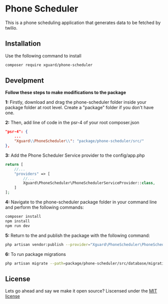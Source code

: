# Phone Scheduler

This is a phone scheduling application that generates data to be fetched by twilio. 

## Installation

Use the following command to install

```bash
composer require xguard/phone-scheduler
```

## Develpment 

**Follow these steps to make modifications to the package**

**1:** Firstly, download and drag the phone-scheduler folder inside your package folder at root level. 
Create a "package" folder if you don't have one.


**2:** Then, add line of code in the psr-4 of your root composer.json
```json
"psr-4": {
    ...
    "Xguard\\PhoneScheduler\\": "package/phone-scheduler/src/"
},
```
**3:** Add the Phone Scheduler Service provider to the config/app.php

```php
return [
    //...
    "providers" => [
        //...
        Xguard\PhoneScheduler\PhoneSchedulerServiceProvider::class,
    ]
];

```

**4:** Navigate to the phone-scheduler package folder in your command line and perform the following commands:
```bash
composer install
npm install
npm run dev
```

**5:** Return to the  and publish the package with the following command:
```bash
php artisan vendor:publish --provider="Xguard\PhoneScheduler\PhoneSchedulerServiceProvider" --force
```

**6:** To run package migrations
```bash
php artisan migrate --path=package/phone-scheduler/src/database/migrations
```



## License
Lets go ahead and say we make it open source? Liscensed under the [MIT license](https://choosealicense.com/licenses/mit/)
